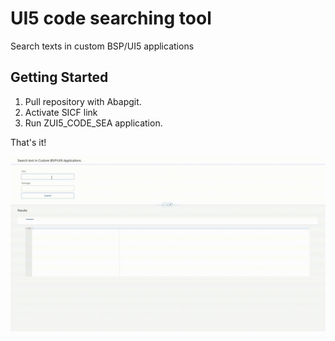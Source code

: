 # UI5 code searching tool 

Search texts in custom BSP/UI5 applications

## Getting Started

1. Pull repository with Abapgit.
2. Activate SICF link
3. Run ZUI5_CODE_SEA application.

That's it!

![](ui5-code-search.gif)

